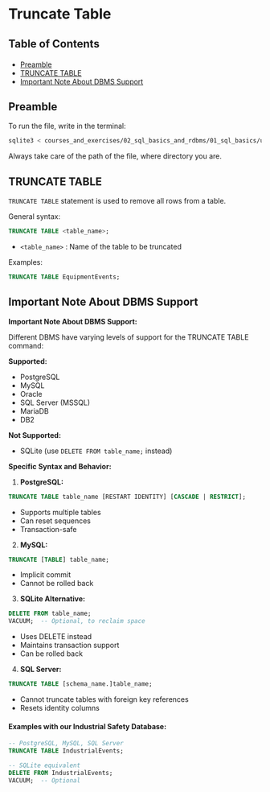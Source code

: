<h1>Truncate Table</h1>

<h2>Table of Contents</h2>
<div class="alert alert-block alert-info" style="margin-top: 20px">
  <ul>
    <li><a href="#preamble">Preamble</a></li>
    <li><a href="#truncate_table">TRUNCATE TABLE</a></li>
    <li><a href="#dbms_support">Important Note About DBMS Support</a></li>
  </ul>
</div>


<h2 id="preamble">Preamble</h2>

To run the file, write in the terminal:

```bash
sqlite3 < courses_and_exercises/02_sql_basics_and_rdbms/01_sql_basics/utils/009_alter_table.sql
```

Always take care of the path of the file, where directory you are.

<h2 id="truncate_table">TRUNCATE TABLE</h2>

`TRUNCATE TABLE` statement is used to remove all rows from a table.

General syntax:

```sql
TRUNCATE TABLE <table_name>;
```

- `<table_name>` : Name of the table to be truncated

Examples:

```sql
TRUNCATE TABLE EquipmentEvents;
```

<h2 id="dbms_support">Important Note About DBMS Support</h2>

**Important Note About DBMS Support:**

Different DBMS have varying levels of support for the TRUNCATE TABLE command:

**Supported:**
- PostgreSQL
- MySQL
- Oracle
- SQL Server (MSSQL)
- MariaDB
- DB2

**Not Supported:**
- SQLite (use `DELETE FROM table_name;` instead)

**Specific Syntax and Behavior:**

1. **PostgreSQL:**
```sql
TRUNCATE TABLE table_name [RESTART IDENTITY] [CASCADE | RESTRICT];
```
- Supports multiple tables
- Can reset sequences
- Transaction-safe

2. **MySQL:**
```sql
TRUNCATE [TABLE] table_name;
```
- Implicit commit
- Cannot be rolled back

3. **SQLite Alternative:**
```sql
DELETE FROM table_name;
VACUUM;  -- Optional, to reclaim space
```
- Uses DELETE instead
- Maintains transaction support
- Can be rolled back

4. **SQL Server:**
```sql
TRUNCATE TABLE [schema_name.]table_name;
```
- Cannot truncate tables with foreign key references
- Resets identity columns

#### Examples with our Industrial Safety Database:

```sql
-- PostgreSQL, MySQL, SQL Server
TRUNCATE TABLE IndustrialEvents;

-- SQLite equivalent
DELETE FROM IndustrialEvents;
VACUUM;  -- Optional
```

